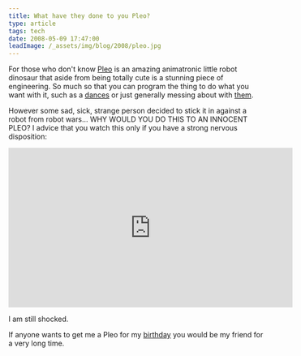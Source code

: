 ```yaml
---
title: What have they done to you Pleo?
type: article
tags: tech
date: 2008-05-09 17:47:00
leadImage: /_assets/img/blog/2008/pleo.jpg
---
```


For those who don't know [Pleo](http://www.pleoworld.com/) is an amazing animatronic little robot dinosaur that aside from being totally cute is a stunning piece of engineering. So much so that you can program the thing to do what you want with it, such as a [dances](https://www.youtube.com/watch?v=eJabysPLmps) or just generally messing about with [them](https://www.youtube.com/watch?v=POVFepuGoic).

However some sad, sick, strange person decided to stick it in against a robot from robot wars... WHY WOULD YOU DO THIS TO AN INNOCENT PLEO? I advice that you watch this only if you have a strong nervous disposition:

<iframe width="560" height="315" src="https://www.youtube.com/embed/95MAyWE0ERk?rel=0&amp;showinfo=0" frameborder="0" allow="autoplay; encrypted-media" allowfullscreen></iframe>

I am still shocked.

If anyone wants to get me a Pleo for my <a href="https://www.ebay.co.uk/sch/i.html?_nkw=pleo+dinosaur&LH_PrefLoc=2">birthday</a> you would be my friend for a very long time.
